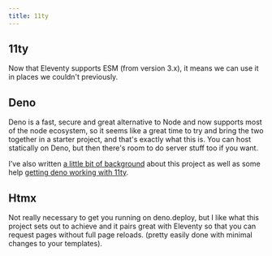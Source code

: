 ```yaml
---
title: 11ty
---
```


## 11ty

Now that Eleventy supports ESM (from version 3.x), it means we can use it in places we couldn't previously.

## Deno

Deno is a fast, secure and great alternative to Node and now supports most of the node ecosystem, so it seems like a great time to try and bring the two together in a starter project, and that's exactly what this is. You can host statically on Deno, but then there's room to do server stuff too if you want.

I&rsquo;ve also written [a little bit of background](https://cssandstuff.com/writing/pairing-eleventy-with-htmx-and-deno/) about this project as well as some help [getting deno working with 11ty](https://cssandstuff.com/writing/eleventy-with-a-basic-deno-static-server-setup/).

## Htmx

Not really necessary to get you running on deno.deploy, but I like what this project sets out to achieve and it pairs great with Eleventy so that you can request pages without full page reloads. (pretty easily done with minimal changes to your templates).


